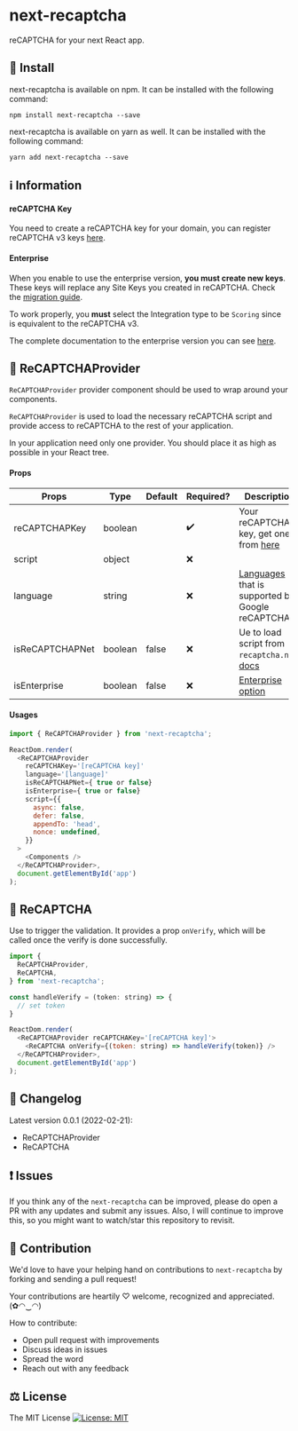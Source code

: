 # next-recaptcha

reCAPTCHA for your next React app.

## 🔧 Install

next-recaptcha is available on npm. It can be installed with the following command:

```
npm install next-recaptcha --save
```

next-recaptcha is available on yarn as well. It can be installed with the following command:

```
yarn add next-recaptcha --save
```

## ℹ️ Information

#### reCAPTCHA Key

You need to create a reCAPTCHA key for your domain, you can register reCAPTCHA v3 keys [here](https://g.co/recaptcha/v3).

#### Enterprise

When you enable to use the enterprise version, **you must create new keys**. These keys will replace any Site Keys you created in reCAPTCHA. Check the [migration guide](https://cloud.google.com/recaptcha-enterprise/docs/migrate-recaptcha).

To work properly, you **must** select the Integration type to be `Scoring` since is equivalent to the reCAPTCHA v3.

The complete documentation to the enterprise version you can see [here](https://cloud.google.com/recaptcha-enterprise/docs/quickstart).

## 📖 ReCAPTCHAProvider

`ReCAPTCHAProvider` provider component should be used to wrap around your components.

`ReCAPTCHAProvider` is used to load the necessary reCAPTCHA script and provide access to reCAPTCHA to the rest of your application.

In your application need only one provider. You should place it as high as possible in your React tree.

#### Props

| **Props** | **Type** | **Default** | **Required?** | **Description** |
| --------- | -------- | ----------- | ------------- | -------- |
| reCAPTCHAPKey | boolean |  | ✔️ | Your reCAPTCHA key, get one from [here](https://www.google.com/recaptcha/about) |
| script | object |  | ❌ |  |
| language | string |  | ❌ | [Languages](https://developers.google.com/recaptcha/docs/language) that is supported by Google reCAPTCHAP. |
| isReCAPTCHAPNet | boolean | false | ❌ | Ue to load script from `recaptcha.net`. [docs](https://developers.google.com/recaptcha/docs/faq#can-i-use-recaptcha-globally) |
| isEnterprise | boolean | false | ❌ | [Enterprise option](#enterprise) |

#### Usages

```javascript
import { ReCAPTCHAProvider } from 'next-recaptcha';

ReactDom.render(
  <ReCAPTCHAProvider
    reCAPTCHAKey='[reCAPTCHA key]'
    language='[language]'
    isReCAPTCHAPNet={ true or false}
    isEnterprise={ true or false}
    script={{
      async: false,
      defer: false,
      appendTo: 'head',
      nonce: undefined,
    }}
  >
    <Components />
  </ReCAPTCHAProvider>,
  document.getElementById('app')
);
```

## 🎀 ReCAPTCHA

Use to trigger the validation. It provides a prop `onVerify`, which will be called once the verify is done successfully.

```javascript
import {
  ReCAPTCHAProvider,
  ReCAPTCHA,
} from 'next-recaptcha';

const handleVerify = (token: string) => {
  // set token
}

ReactDom.render(
  <ReCAPTCHAProvider reCAPTCHAKey='[reCAPTCHA key]'>
    <ReCAPTCHA onVerify={(token: string) => handleVerify(token)} />
  </ReCAPTCHAProvider>,
  document.getElementById('app')
);
```

## 📜 Changelog

Latest version 0.0.1 (2022-02-21):

  * ReCAPTCHAProvider
  * ReCAPTCHA

## ❗ Issues

If you think any of the `next-recaptcha` can be improved, please do open a PR with any updates and submit any issues. Also, I will continue to improve this, so you might want to watch/star this repository to revisit.

## 🌟 Contribution

We'd love to have your helping hand on contributions to `next-recaptcha` by forking and sending a pull request!

Your contributions are heartily ♡ welcome, recognized and appreciated. (✿◠‿◠)

How to contribute:

- Open pull request with improvements
- Discuss ideas in issues
- Spread the word
- Reach out with any feedback

## ⚖️ License

The MIT License [![License: MIT](https://img.shields.io/badge/License-MIT-yellow.svg)](https://opensource.org/licenses/MIT)
